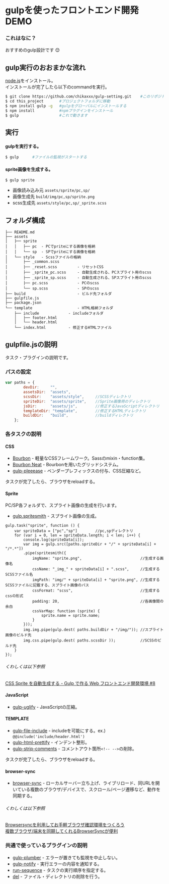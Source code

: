 # gulpを使ったフロントエンド開発DEMO
### これはなに？
おすすめのgulp設計です 😊

## gulp実行のおおまかな流れ
[node.js](https://nodejs.org/en/)をインストール。  
インストールが完了したら以下のcommandを実行。
```bash
$ git clone https://github.com/chikaxxx/gulp-setting.git 	#このリポジトリをcloneする
$ cd this_project		#プロジェクトフォルダに移動
$ npm install gulp -g	#gulpをグローバルにインストールする
$ npm install			#npmプラグインをインストール
$ gulp					#これで動きます
```

## 実行
#### gulpを実行する。
```bash
$ gulp		#ファイルの監視がスタートする
```
#### sprite画像を生成する。
```
$ gulp sprite	
```
* 画像読み込み元	`assets/sprite/pc,sp/`  
* 画像生成先	`build/img/pc,sp/sprite.png`
* scss生成先		`assets/style/pc,sp/_sprite.scss`


## フォルダ構成
```
├── README.md 
├── assets 	
│   ├── sprite 
│   │   ├── pc 	- PCでpriteにする画像を格納
│   │   └── sp 	- SPでpriteにする画像を格納
│   └── style 	- Scssファイルの格納
│       ├── _common.scss 	
│       ├── _reset.scss 		- リセットCSS
│       ├── _sprite_pc.scss 	- 自動生成される、PCスプライト用のscss
│       ├── _sprite_sp.scss 	- 自動生成される、SPスプライト用のscss
│       ├── pc.scss 			- PCのscss
│       └── sp.scss 			- SPのscss
├── build						- ビルド先フォルダ
├── gulpfile.js 	
├── package.json 	
└── template					- HTML格納フォルダ
    ├── include				- includeフォルダ
    │   ├── footer.html 	
    │   └── header.html 	
    └── index.html			- 修正するHTMLファイル
```

## gulpfile.jsの説明
タスク・プラグインの説明です。
### パスの設定
```JavaScript
var paths = {
		devDir: 	"",
		assetsDir: 	"assets",
		scssDir: 	"assets/style",		//SCSSディレクトリ
		spriteDir: 	"assets/sprite",	//Sprite画像用のディレクトリ
		jsDir:		"assets/js",		//修正するJavaScriptディレクトリ
		templateDir: "template",		//修正するHTMLディレクトリ
		buildDir: 	"build",			//buildディレクトリ
	};
```

### 各タスクの説明
#### CSS
* [Bourbon](http://bourbon.io/) - 軽量なCSSフレームワーク。Sassのmixin・function集。
* [Bourbon Neat](http://neat.bourbon.io/) - Bourbonを用いたグリッドシステム。
* [gulp-pleeease](https://www.npmjs.com/package/gulp-pleeease) - ベンダープレフィックスの付与、CSS圧縮など。

タスクが完了したら、ブラウザをreloadする。

#### Sprite
PC/SP各フォルダで、スプライト画像の生成を行います。
* [gulp.spritesmith](https://www.npmjs.com/package/gulp.spritesmith) - スプライト画像の生成。
```JS
gulp.task("sprite", function () {
	var spriteData = ["pc","sp"] 		//pc,spディレクトリ
	for (var i = 0, len = spriteData.length; i < len; i++) {
		console.log(spriteData[i]);
		var img = gulp.src([paths.spriteDir + "/" + spriteData[i] + "/*.*"])
		.pipe(spritesmith({
			imgName: "sprite.png",							//生成する画像名
			cssName: "_img_" + spriteData[i] + ".scss",		//生成するSCSSファイル名
			imgPath: "img/" + spriteData[i] + "sprite.png",	//生成するSCSSファイルに記載する、スプライト画像のパス
			cssFormat: "scss",								//生成するcssの形式
			padding: 20,									//各画像間の余白
			cssVarMap: function (sprite) {
				sprite.name = sprite.name;
			}
		}));
		img.img.pipe(gulp.dest( paths.buildDir + "/img/"));	//スプライト画像のビルド先
		img.css.pipe(gulp.dest( paths.scssDir ));			//SCSSのビルド先
	}
});
```
###### くわしくは以下参照
[CSS Sprite を自動生成する - Gulp で作る Web フロントエンド開発環境 #8](https://tech.recruit-mp.co.jp/front-end/post-6844/#gulpspritesmith)

#### JavaScript
* [gulp-uglify](https://www.npmjs.com/package/gulp-uglify) - JavaScriptの圧縮。

#### TEMPLATE

* [gulp-file-include](https://www.npmjs.com/package/gulp-file-include) - includeを可能にする。ex.) `@@include('include/header.html')`
* [gulp-html-prettify](https://www.npmjs.com/package/gulp-html-prettify) - インデント整形。
* [gulp-strip-comments](https://www.npmjs.com/package/gulp-strip-comments) - コメントアウト箇所`<!-- -->`の削除。

タスクが完了したら、ブラウザをreloadする。

#### browser-sync
* [browser-sync](https://www.npmjs.com/package/browser-sync) - ローカルサーバー立ち上げ、ライブリロード、同URLを開いている複数のブラウザ/デバイスで、スクロール/ページ遷移など、動作を同期する。  

###### くわしくは以下参照
[Browsersyncを利用してお手軽ブラウザ確認環境をつくろう](http://tech.medpeer.co.jp/entry/2015/06/09/071758)  
[複数ブラウザ/端末を同期してくれるBrowserSyncが便利](http://qiita.com/yuichiroharai/items/b3daf45ff209f303bf50)

### 共通で使っているプラグインの説明
* [gulp-plumber](https://www.npmjs.com/package/gulp-plumber) - エラーが置きても監視を中止しない。
* [gulp-notify](https://www.npmjs.com/package/gulp-notify) - 実行エラーの内容を通知する。
* [run-sequence](https://www.npmjs.com/package/run-sequence) - タスクの実行順序を指定する。
* [del](https://www.npmjs.com/package/del) - ファイル・ディレクトリの削除を行う。

